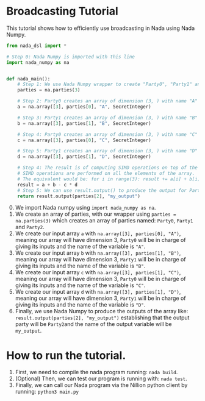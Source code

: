 # Broadcasting Tutorial

This tutorial shows how to efficiently use broadcasting in Nada using Nada Numpy. 

```python
from nada_dsl import *

# Step 0: Nada Numpy is imported with this line
import nada_numpy as na


def nada_main():
    # Step 1: We use Nada Numpy wrapper to create "Party0", "Party1" and "Party2"
    parties = na.parties(3)

    # Step 2: Party0 creates an array of dimension (3, ) with name "A"
    a = na.array([3], parties[0], "A", SecretInteger)

    # Step 3: Party1 creates an array of dimension (3, ) with name "B"
    b = na.array([3], parties[1], "B", SecretInteger)

    # Step 4: Party0 creates an array of dimension (3, ) with name "C"
    c = na.array([3], parties[0], "C", SecretInteger)

    # Step 5: Party1 creates an array of dimension (3, ) with name "D"
    d = na.array([3], parties[1], "D", SecretInteger)

    # Step 4: The result is of computing SIMD operations on top of the elements of the array
    # SIMD operations are performed on all the elements of the array.
    # The equivalent would be: for i in range(3): result += a[i] + b[i] - c[i] * d[i]
    result = a + b - c * d
    # Step 5: We can use result.output() to produce the output for Party2 and variable name "my_output"
    return result.output(parties[2], "my_output")
```

0. We import Nada numpy using `import nada_numpy as na`.
1. We create an array of parties, with our wrapper using `parties = na.parties(3)` which creates an array of parties named: `Party0`, `Party1` and `Party2`.
2. We create our input array `a` with `na.array([3], parties[0], "A")`, meaning our array will have dimension 3, `Party0` will be in charge of giving its inputs and the name of the variable is `"A"`.
3. We create our input array `b` with `na.array([3], parties[1], "B")`, meaning our array will have dimension 3, `Party1` will be in charge of giving its inputs and the name of the variable is `"B"`.
4. We create our input array `c` with `na.array([3], parties[1], "C")`, meaning our array will have dimension 3, `Party0` will be in charge of giving its inputs and the name of the variable is `"C"`.
5. We create our input array `d` with `na.array([3], parties[1], "D")`, meaning our array will have dimension 3, `Party1` will be in charge of giving its inputs and the name of the variable is `"D"`.
5. Finally, we use Nada Numpy to produce the outputs of the array like:  `result.output(parties[2], "my_output")` establishing that the output party will be `Party2`and the name of the output variable will be `my_output`. 
# How to run the tutorial.

1. First, we need to compile the nada program running: `nada build`.
2. (Optional) Then, we can test our program is running with: `nada test`. 
3. Finally, we can call our Nada program via the Nillion python client by running: `python3 main.py`
